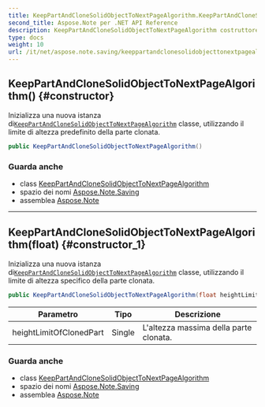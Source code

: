 ```yaml
---
title: KeepPartAndCloneSolidObjectToNextPageAlgorithm.KeepPartAndCloneSolidObjectToNextPageAlgorithm
second_title: Aspose.Note per .NET API Reference
description: KeepPartAndCloneSolidObjectToNextPageAlgorithm costruttore. Inizializza una nuova istanza diKeepPartAndCloneSolidObjectToNextPageAlgorithm classe utilizzando il limite di altezza predefinito della parte clonata.
type: docs
weight: 10
url: /it/net/aspose.note.saving/keeppartandclonesolidobjecttonextpagealgorithm/keeppartandclonesolidobjecttonextpagealgorithm/
---
```

## KeepPartAndCloneSolidObjectToNextPageAlgorithm() {#constructor}

Inizializza una nuova istanza di[`KeepPartAndCloneSolidObjectToNextPageAlgorithm`](../) classe, utilizzando il limite di altezza predefinito della parte clonata.

```csharp
public KeepPartAndCloneSolidObjectToNextPageAlgorithm()
```

### Guarda anche

* class [KeepPartAndCloneSolidObjectToNextPageAlgorithm](../)
* spazio dei nomi [Aspose.Note.Saving](../../keeppartandclonesolidobjecttonextpagealgorithm/)
* assemblea [Aspose.Note](../../../)

---

## KeepPartAndCloneSolidObjectToNextPageAlgorithm(float) {#constructor_1}

Inizializza una nuova istanza di[`KeepPartAndCloneSolidObjectToNextPageAlgorithm`](../) classe, utilizzando il limite di altezza specifico della parte clonata.

```csharp
public KeepPartAndCloneSolidObjectToNextPageAlgorithm(float heightLimitOfClonedPart)
```

| Parametro | Tipo | Descrizione |
| --- | --- | --- |
| heightLimitOfClonedPart | Single | L'altezza massima della parte clonata. |

### Guarda anche

* class [KeepPartAndCloneSolidObjectToNextPageAlgorithm](../)
* spazio dei nomi [Aspose.Note.Saving](../../keeppartandclonesolidobjecttonextpagealgorithm/)
* assemblea [Aspose.Note](../../../)


